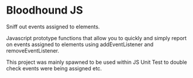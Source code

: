 Bloodhound JS
=============

Sniff out events assigned to elements.

Javascript prototype functions that allow you to quickly and simply report on events assigned to elements using addEventListener and removeEventListener. 

This project was mainly spawned to be used within JS Unit Test to double check events were being assigned etc. 
